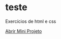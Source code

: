 # teste
Exercícios de html e css

<a href="https://leeticia-araaujo.github.io/estudos/html-css/desafios/10-mini-projeto/" target="_blank">Abrir Mini Projeto</a>